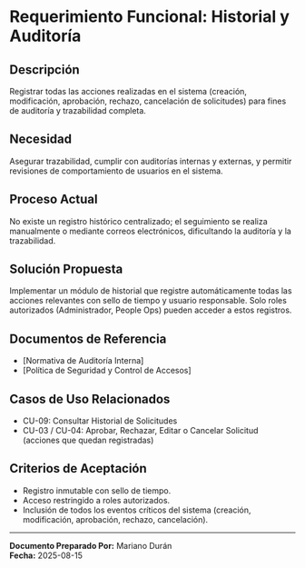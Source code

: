 # Requerimiento Funcional: Historial y Auditoría

## Descripción

Registrar todas las acciones realizadas en el sistema (creación, modificación, aprobación, rechazo, cancelación de solicitudes) para fines de auditoría y trazabilidad completa.

## Necesidad

Asegurar trazabilidad, cumplir con auditorías internas y externas, y permitir revisiones de comportamiento de usuarios en el sistema.

## Proceso Actual

No existe un registro histórico centralizado; el seguimiento se realiza manualmente o mediante correos electrónicos, dificultando la auditoría y la trazabilidad.

## Solución Propuesta

Implementar un módulo de historial que registre automáticamente todas las acciones relevantes con sello de tiempo y usuario responsable. Solo roles autorizados (Administrador, People Ops) pueden acceder a estos registros.

## Documentos de Referencia

- [Normativa de Auditoría Interna]  
- [Política de Seguridad y Control de Accesos]

## Casos de Uso Relacionados

- CU-09: Consultar Historial de Solicitudes  
- CU-03 / CU-04: Aprobar, Rechazar, Editar o Cancelar Solicitud (acciones que quedan registradas)

## Criterios de Aceptación

- Registro inmutable con sello de tiempo.  
- Acceso restringido a roles autorizados.  
- Inclusión de todos los eventos críticos del sistema (creación, modificación, aprobación, rechazo, cancelación).

---

**Documento Preparado Por:** Mariano Durán  
**Fecha:** 2025-08-15
